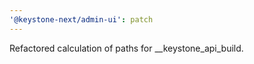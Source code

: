 ```yaml
---
'@keystone-next/admin-ui': patch
---
```


Refactored calculation of paths for \_\_keystone_api_build.
